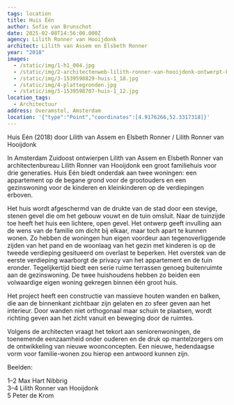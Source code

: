 ```yaml
---
tags: location
title: Huis Één
author: Sofie van Brunschot
date: 2025-02-08T14:56:00.000Z
agency: Lilith Ronner van Hooijdonk
architect: Lilith van Assem en Elsbeth Ronner
year: "2018"
images:
  - /static/img/1-h1_004.jpg
  - /static/img/2-architectenweb-lilith-ronner-van-hooijdonk-ontwerpt-kangoeroewoning-beeld-4-copyright-max-hart-nibbrig.jpg
  - /static/img/3-1539598829-huis-1_18.jpg
  - /static/img/4-plattegronden.jpg
  - /static/img/5-1539598707-huis-1_12.jpg
location_tags:
  - Architectuur
address: Overamstel, Amsterdam⁣
location: '{"type":"Point","coordinates":[4.9176266,52.3317318]}'
---
```

Huis Eén (2018) door Lilith van Assem en Elsbeth Ronner / Lilith Ronner van Hooijdonk ⁣

In Amsterdam Zuidoost ontwierpen Lilith van Assem en Elsbeth Ronner van architectenbureau Lilith Ronner van Hooijdonk een groot familiehuis voor drie generaties. Huis Eén biedt onderdak aan twee woningen: een appartement op de begane grond voor de grootouders en een gezinswoning voor de kinderen en kleinkinderen op de verdiepingen erboven.⁣

Het huis wordt afgeschermd van de drukte van de stad door een stevige, stenen gevel die om het gebouw vouwt en de tuin omsluit. Naar de tuinzijde toe heeft het huis een lichtere, open gevel. Het ontwerp geeft invulling aan de wens van de familie om dicht bij elkaar, maar toch apart te kunnen wonen. Zo hebben de woningen hun eigen voordeur aan tegenoverliggende zijden van het pand en de woonlaag van het gezin met kinderen is op de tweede verdieping gesitueerd om overlast te beperken. Het overstek van de eerste verdieping waarborgt de privacy van het appartement en de tuin eronder. Tegelijkertijd biedt een serie ruime terrassen genoeg buitenruimte aan de gezinswoning. De twee huishoudens hebben zo beiden een volwaardige eigen woning gekregen binnen één groot huis. ⁣

Het project heeft een constructie van massieve houten wanden en balken, die aan de binnenkant zichtbaar zijn gelaten en zo sfeer geven aan het interieur. Door wanden niet orthogonaal maar schuin te plaatsen, wordt richting geven aan het zicht vanuit en beweging door de ruimtes. ⁣

Volgens de architecten vraagt het tekort aan seniorenwoningen, de toenemende eenzaamheid onder ouderen en de druk op mantelzorgers om de ontwikkeling van nieuwe woonconcepten. Een nieuwe, hedendaagse vorm voor familie-wonen zou hierop een antwoord kunnen zijn.⁣

Beelden:⁣

1–2 Max Hart Nibbrig[](https://www.instagram.com/mwahartnibbrig/)\
3–4 Lilith Ronner van Hooijdonk[](https://www.instagram.com/lilithronnervanhooijdonk/)\
5 Peter de Krom⁣

